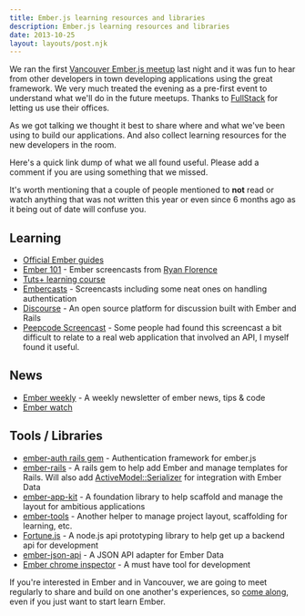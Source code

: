 ```yaml
---
title: Ember.js learning resources and libraries
description: Ember.js learning resources and libraries
date: 2013-10-25
layout: layouts/post.njk
---
```

We ran the first [Vancouver Ember.js meetup](http://www.meetup.com/Vancouver-Ember-js) last night and it was fun to hear from other developers in town developing applications using the great framework. We very much treated the evening as a pre-first event to understand what we'll do in the future meetups. Thanks to [FullStack](fullstack.ca/stackhaus/) for letting us use their offices.

As we got talking we thought it best to share where and what we've been using to build our applications. And also collect learning resources for the new developers in the room.

Here's a quick link dump of what we all found useful. Please add a comment if you are using something that we missed.

It's worth mentioning that a couple of people mentioned to **not** read or watch anything that was not written this year or even since 6 months ago as it being out of date will confuse you.

## Learning

- [Official Ember guides](http://emberjs.com/guides/)
- [Ember 101](http://ember101.com/) - Ember screencasts from [Ryan Florence](http://ryanflorence.com/)
- [Tuts+ learning course](https://tutsplus.com/course/hands-on-emberjs/)
- [Embercasts](http://www.embercasts.com/) - Screencasts including some neat ones on handling authentication
- [Discourse](https://github.com/discourse/discourse) - An open source platform for discussion built with Ember and Rails
- [Peepcode Screencast](https://peepcode.com/products/emberjs) - Some people had found this screencast a bit difficult to relate to a real web application that involved an API, I myself found it useful.

## News

- [Ember weekly](http://emberweekly.com/) - A weekly newsletter of ember news, tips & code
- [Ember watch](https://twitter.com/emberwatch)

## Tools / Libraries

- [ember-auth rails gem](https://github.com/heartsentwined/ember-auth) - Authentication framework for ember.js
- [ember-rails](https://github.com/emberjs/ember-rails) - A rails gem to help add Ember and manage templates for Rails. Will also add [ActiveModel::Serializer](https://github.com/rails-api/active_model_serializers) for integration with Ember Data
- [ember-app-kit](https://github.com/stefanpenner/ember-app-kit) - A foundation library to help scaffold and manage the layout for ambitious applications
- [ember-tools](https://github.com/rpflorence/ember-tools) - Another helper to manage project layout, scaffolding for learning, etc.
- [Fortune.js](http://fortunejs.com/) - A node.js api prototyping library to help get up a backend api for development
- [ember-json-api](https://github.com/daliwali/ember-json-api) - A JSON API adapter for Ember Data
- [Ember chrome inspector](https://chrome.google.com/webstore/detail/ember-inspector/bmdblncegkenkacieihfhpjfppoconhi?hl=en) - A must have tool for development

If you're interested in Ember and in Vancouver, we are going to meet regularly to share and build on one another's experiences, so [come along](http://www.meetup.com/Vancouver-Ember-js), even if you just want to start learn Ember.

